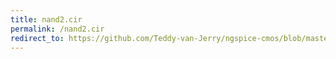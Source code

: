 ```yaml
---
title: nand2.cir
permalink: /nand2.cir
redirect_to: https://github.com/Teddy-van-Jerry/ngspice-cmos/blob/master/nand2.cir
---
```

